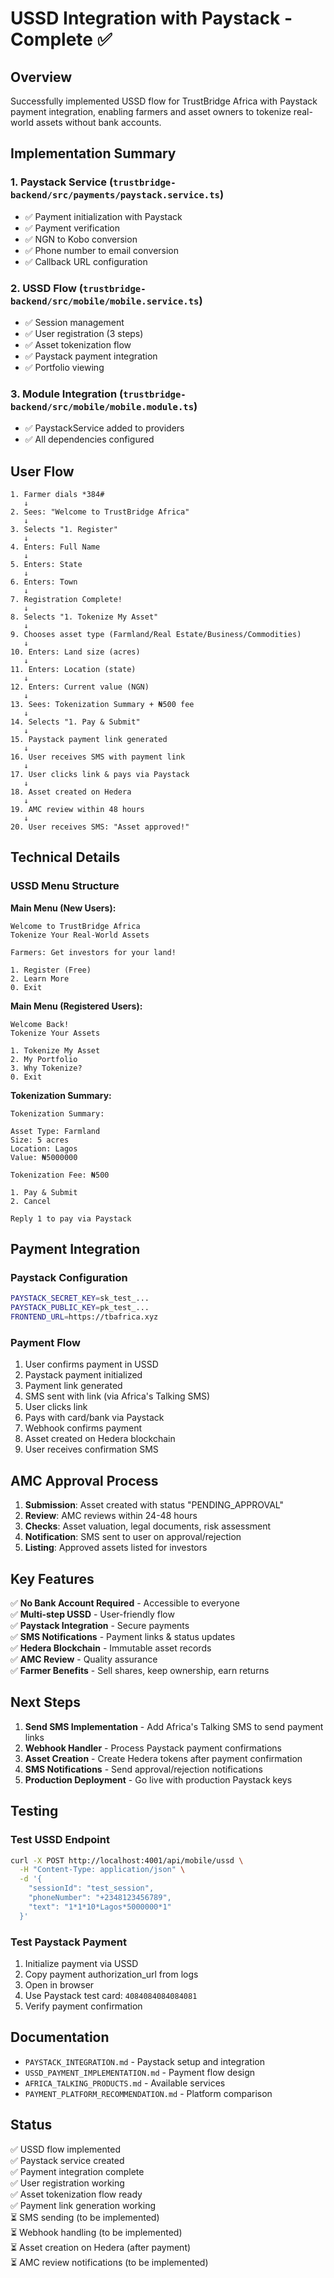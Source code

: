 # USSD Integration with Paystack - Complete ✅

## Overview

Successfully implemented USSD flow for TrustBridge Africa with Paystack payment integration, enabling farmers and asset owners to tokenize real-world assets without bank accounts.

## Implementation Summary

### 1. Paystack Service (`trustbridge-backend/src/payments/paystack.service.ts`)
- ✅ Payment initialization with Paystack
- ✅ Payment verification
- ✅ NGN to Kobo conversion
- ✅ Phone number to email conversion
- ✅ Callback URL configuration

### 2. USSD Flow (`trustbridge-backend/src/mobile/mobile.service.ts`)
- ✅ Session management
- ✅ User registration (3 steps)
- ✅ Asset tokenization flow
- ✅ Paystack payment integration
- ✅ Portfolio viewing

### 3. Module Integration (`trustbridge-backend/src/mobile/mobile.module.ts`)
- ✅ PaystackService added to providers
- ✅ All dependencies configured

## User Flow

```
1. Farmer dials *384#
   ↓
2. Sees: "Welcome to TrustBridge Africa"
   ↓
3. Selects "1. Register"
   ↓
4. Enters: Full Name
   ↓
5. Enters: State
   ↓
6. Enters: Town
   ↓
7. Registration Complete!
   ↓
8. Selects "1. Tokenize My Asset"
   ↓
9. Chooses asset type (Farmland/Real Estate/Business/Commodities)
   ↓
10. Enters: Land size (acres)
   ↓
11. Enters: Location (state)
   ↓
12. Enters: Current value (NGN)
   ↓
13. Sees: Tokenization Summary + ₦500 fee
   ↓
14. Selects "1. Pay & Submit"
   ↓
15. Paystack payment link generated
   ↓
16. User receives SMS with payment link
   ↓
17. User clicks link & pays via Paystack
   ↓
18. Asset created on Hedera
   ↓
19. AMC review within 48 hours
   ↓
20. User receives SMS: "Asset approved!"
```

## Technical Details

### USSD Menu Structure

**Main Menu (New Users):**
```
Welcome to TrustBridge Africa
Tokenize Your Real-World Assets

Farmers: Get investors for your land!

1. Register (Free)
2. Learn More
0. Exit
```

**Main Menu (Registered Users):**
```
Welcome Back!
Tokenize Your Assets

1. Tokenize My Asset
2. My Portfolio
3. Why Tokenize?
0. Exit
```

**Tokenization Summary:**
```
Tokenization Summary:

Asset Type: Farmland
Size: 5 acres
Location: Lagos
Value: ₦5000000

Tokenization Fee: ₦500

1. Pay & Submit
2. Cancel

Reply 1 to pay via Paystack
```

## Payment Integration

### Paystack Configuration
```bash
PAYSTACK_SECRET_KEY=sk_test_...
PAYSTACK_PUBLIC_KEY=pk_test_...
FRONTEND_URL=https://tbafrica.xyz
```

### Payment Flow
1. User confirms payment in USSD
2. Paystack payment initialized
3. Payment link generated
4. SMS sent with link (via Africa's Talking SMS)
5. User clicks link
6. Pays with card/bank via Paystack
7. Webhook confirms payment
8. Asset created on Hedera blockchain
9. User receives confirmation SMS

## AMC Approval Process

1. **Submission**: Asset created with status "PENDING_APPROVAL"
2. **Review**: AMC reviews within 24-48 hours
3. **Checks**: Asset valuation, legal documents, risk assessment
4. **Notification**: SMS sent to user on approval/rejection
5. **Listing**: Approved assets listed for investors

## Key Features

✅ **No Bank Account Required** - Accessible to everyone  
✅ **Multi-step USSD** - User-friendly flow  
✅ **Paystack Integration** - Secure payments  
✅ **SMS Notifications** - Payment links & status updates  
✅ **Hedera Blockchain** - Immutable asset records  
✅ **AMC Review** - Quality assurance  
✅ **Farmer Benefits** - Sell shares, keep ownership, earn returns

## Next Steps

1. **Send SMS Implementation** - Add Africa's Talking SMS to send payment links
2. **Webhook Handler** - Process Paystack payment confirmations
3. **Asset Creation** - Create Hedera tokens after payment confirmation
4. **SMS Notifications** - Send approval/rejection notifications
5. **Production Deployment** - Go live with production Paystack keys

## Testing

### Test USSD Endpoint
```bash
curl -X POST http://localhost:4001/api/mobile/ussd \
  -H "Content-Type: application/json" \
  -d '{
    "sessionId": "test_session",
    "phoneNumber": "+2348123456789",
    "text": "1*1*10*Lagos*5000000*1"
  }'
```

### Test Paystack Payment
1. Initialize payment via USSD
2. Copy payment authorization_url from logs
3. Open in browser
4. Use Paystack test card: `4084084084084081`
5. Verify payment confirmation

## Documentation

- `PAYSTACK_INTEGRATION.md` - Paystack setup and integration
- `USSD_PAYMENT_IMPLEMENTATION.md` - Payment flow design
- `AFRICA_TALKING_PRODUCTS.md` - Available services
- `PAYMENT_PLATFORM_RECOMMENDATION.md` - Platform comparison

## Status

✅ USSD flow implemented  
✅ Paystack service created  
✅ Payment integration complete  
✅ User registration working  
✅ Asset tokenization flow ready  
✅ Payment link generation working  
⏳ SMS sending (to be implemented)  
⏳ Webhook handling (to be implemented)  
⏳ Asset creation on Hedera (after payment)  
⏳ AMC review notifications (to be implemented)


